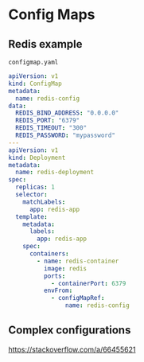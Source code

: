 # Config Maps

## Redis example

`configmap.yaml`

```yaml
apiVersion: v1
kind: ConfigMap
metadata:
  name: redis-config
data:
  REDIS_BIND_ADDRESS: "0.0.0.0"
  REDIS_PORT: "6379"
  REDIS_TIMEOUT: "300"
  REDIS_PASSWORD: "mypassword"
---
apiVersion: v1
kind: Deployment
metadata:
  name: redis-deployment
spec:
  replicas: 1
  selector:
    matchLabels:
      app: redis-app
  template:
    metadata:
      labels:
        app: redis-app
    spec:
      containers:
        - name: redis-container
          image: redis
          ports:
            - containerPort: 6379
          envFrom:
            - configMapRef:
                name: redis-config
```

## Complex configurations

https://stackoverflow.com/a/66455621
